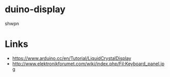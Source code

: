 duino-display
=============
shwpn

# Links
* https://www.arduino.cc/en/Tutorial/LiquidCrystalDisplay
* http://www.elektronikforumet.com/wiki/index.php/Fil:Keyboard_panel.jpg

